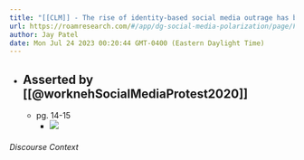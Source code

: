 ```yaml
---
title: "[[CLM]] - The rise of identity-based social media outrage has both positive and negative implications for democratization and nation-building in Ethiopia."
url: https://roamresearch.com/#/app/dg-social-media-polarization/page/FSotY4cpj
author: Jay Patel
date: Mon Jul 24 2023 00:20:44 GMT-0400 (Eastern Daylight Time)
---
```


- ## Asserted by [[@worknehSocialMediaProtest2020]]
    - pg. 14-15
        - ![](https://firebasestorage.googleapis.com/v0/b/firescript-577a2.appspot.com/o/imgs%2Fapp%2Fdg-social-media-polarization%2Fuowc3xLX_A.21.29.png?alt=media&token=dc2082b6-41ca-4977-9e89-35d348f5f746)

###### Discourse Context


